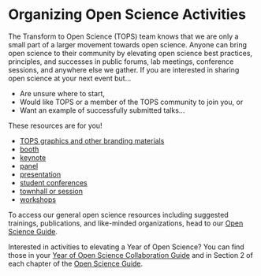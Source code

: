 # Organizing Open Science Activities

The Transform to Open Science (TOPS) team knows that we are only a small part of a larger movement towards open science. Anyone can bring open science to their community by elevating open science best practices, principles, and successes in public forums, lab meetings, conference sessions, and anywhere else we gather. If you are interested in sharing open science at your next event but...
- Are unsure where to start,
- Would like TOPS or a member of the TOPS community to join you, or
- Want an example of successfully submitted talks...

These resources are for you!
- [TOPS graphics and other branding materials](./branding_and_graphics/readme.md)
- [booth](./booth/readme.md)
- [keynote](./keynote/readme.md)
- [panel](./panel/readme.md)
- [presentation](./presentation/readme.md)
- [student conferences](./student_conference/readme.md)
- [townhall or session](./townhall/readme.md)
- [workshops](./workshops/readme.md)

To access our general open science resources including suggested trainings, publications, and like-minded organizations, head to our [Open Science Guide](/Open_Science_Cookbook/readme.md). 

Interested in activities to elevating a Year of Open Science? You can find those in your [Year of Open Science Collaboration Guide](/Year_of_Open_Science_Guide/readme.md) and in Section 2 of each chapter of the [Open Science Guide](/Open_Science_Cookbook/readme.md).
